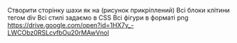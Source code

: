  Створити сторінку шахи як на (рисунок прикріплений)
Всі блоки клітини тегом div
Всі стилі задаємо в CSS
Всі фігури в форматі png
https://drive.google.com/open?id=1HX7y_-LWCObz0RSLcvfbOu20rMAwVnol